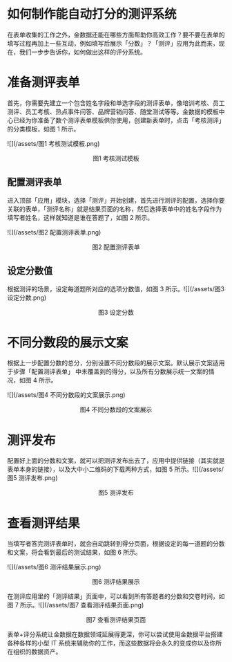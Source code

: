 # 如何制作能自动打分的测评系统

在表单收集的工作之外，金数据还能在哪些方面帮助你高效工作？要不要在表单的填写过程再加上一些互动，例如填写后展示「分数」？「测评」应用为此而来，现在，我们一步步告诉你，如何做出这样的评分系统。

# 准备测评表单

首先，你需要先建立一个包含姓名字段和单选字段的测评表单，像培训考核、员工测评、员工考核、热点事件问答、品牌营销问答、随堂测试等等。金数据的模板中心已经为你准备了数个测评表单模板供你使用，创建新表单时，点击「考核测评」的分类模板，如图 1 所示。

![](/assets/图1 考核测试模板.png)

<center>图1 考核测试模板</center>

## 配置测评表单

进入顶部「应用」模块，选择「测评」开始创建，首先进行测评的配置，选择你要关联的表单，「测评名称」就是结果页面的名称，然后选择表单中的姓名字段作为填写者姓名，这样就知道是谁在答题了，如图 2 所示。

![](/assets/图2 配置测评表单.png)

<center>图2 配置测评表单</center>

## 设定分数值

根据测评的场景，设定每道题所对应的选项分数值，如图 3 所示。![](/assets/图3 设定分数.png)

<center>图3 设定分数</center>

# 不同分数段的展示文案

根据上一步配置分数的总分，分别设置不同分数段的展示文案。默认展示文案适用于步骤「配置测评表单」 中未覆盖到的得分，以及所有分数展示统一文案的情况，如图 4 所示。

![](/assets/图4 不同分数段的文案展示.png)

<center>图4 不同分数段的文案展示</center>

# 测评发布

配置好上面的分数和文案，就可以把测评发布出去了，应用中提供链接（其实就是表单本身的链接），以及大中小二维码的下载两种方式，如图 5 所示。![](/assets/图5 测评发布.png)

<center>图5 测评发布</center>

# 查看测评结果

当填写者答完测评表单时，就会自动跳转到得分页面，根据设定的每一道题的分数和文案，将会看到最后的测试结果，如图 6 所示。

![](/assets/图6 测评结果展示.png)

<center>图6 测评结果展示</center>

在测评应用里的「测评结果」页面中，可以看到所有答题者的分数和交卷时间，如图 7 所示。![](/assets/图7 查看测评结果页面.png)

<center>图7 查看测评结果页面</center>

表单+评分系统让金数据在数据领域延展得更深，你可以尝试使用金数据平台搭建各种各样的小型 IT 系统来辅助你的工作，而这些数据将会永久的变成你以及你所在组织的数据资产。

